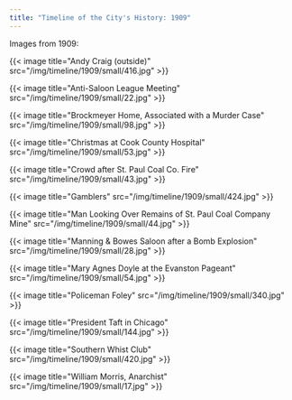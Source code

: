 ```yaml
---
title: "Timeline of the City's History: 1909"
---
```

Images from 1909:

{{< image title="Andy Craig (outside)" src="/img/timeline/1909/small/416.jpg" >}}

{{< image title="Anti-Saloon League Meeting" src="/img/timeline/1909/small/22.jpg" >}}

{{< image title="Brockmeyer Home, Associated with a Murder Case" src="/img/timeline/1909/small/98.jpg" >}}

{{< image title="Christmas at Cook County Hospital" src="/img/timeline/1909/small/53.jpg" >}}

{{< image title="Crowd after St. Paul Coal Co. Fire" src="/img/timeline/1909/small/43.jpg" >}}

{{< image title="Gamblers" src="/img/timeline/1909/small/424.jpg" >}}

{{< image title="Man Looking Over Remains of St. Paul Coal Company Mine" src="/img/timeline/1909/small/44.jpg" >}}

{{< image title="Manning & Bowes Saloon after a Bomb Explosion" src="/img/timeline/1909/small/28.jpg" >}}

{{< image title="Mary Agnes Doyle at the Evanston Pageant" src="/img/timeline/1909/small/54.jpg" >}}

{{< image title="Policeman Foley" src="/img/timeline/1909/small/340.jpg" >}}

{{< image title="President Taft in Chicago" src="/img/timeline/1909/small/144.jpg" >}}

{{< image title="Southern Whist Club" src="/img/timeline/1909/small/420.jpg" >}}

{{< image title="William Morris, Anarchist" src="/img/timeline/1909/small/17.jpg" >}}
